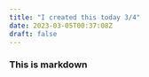 ```yaml
---
title: "I created this today 3/4"
date: 2023-03-05T00:37:08Z
draft: false
---
```


### This is markdown 
